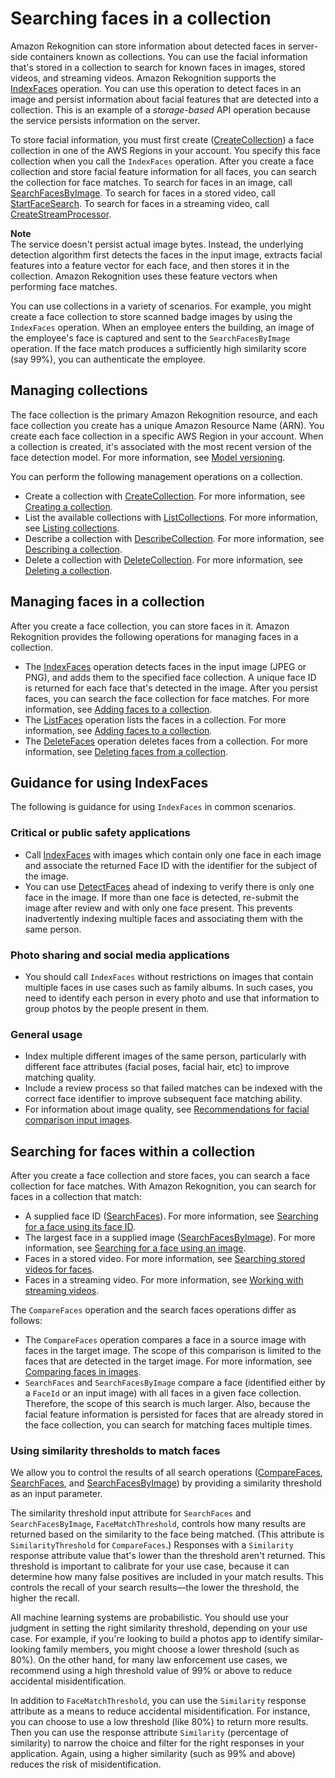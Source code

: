 # Searching faces in a collection<a name="collections"></a>

Amazon Rekognition can store information about detected faces in server\-side containers known as collections\. You can use the facial information that's stored in a collection to search for known faces in images, stored videos, and streaming videos\. Amazon Rekognition supports the [IndexFaces](API_IndexFaces.md) operation\. You can use this operation to detect faces in an image and persist information about facial features that are detected into a collection\. This is an example of a *storage\-based* API operation because the service persists information on the server\. 

To store facial information, you must first create \([CreateCollection](API_CreateCollection.md)\) a face collection in one of the AWS Regions in your account\. You specify this face collection when you call the `IndexFaces` operation\. After you create a face collection and store facial feature information for all faces, you can search the collection for face matches\. To search for faces in an image, call [SearchFacesByImage](API_SearchFacesByImage.md)\. To search for faces in a stored video, call [StartFaceSearch](API_StartFaceSearch.md)\. To search for faces in a streaming video, call [CreateStreamProcessor](API_CreateStreamProcessor.md)\.



**Note**  
The service doesn't persist actual image bytes\. Instead, the underlying detection algorithm first detects the faces in the input image, extracts facial features into a feature vector for each face, and then stores it in the collection\. Amazon Rekognition uses these feature vectors when performing face matches\.

You can use collections in a variety of scenarios\. For example, you might create a face collection to store scanned badge images by using the `IndexFaces` operation\. When an employee enters the building, an image of the employee's face is captured and sent to the `SearchFacesByImage` operation\. If the face match produces a sufficiently high similarity score \(say 99%\), you can authenticate the employee\. 

## Managing collections<a name="managing-collections"></a>

The face collection is the primary Amazon Rekognition resource, and each face collection you create has a unique Amazon Resource Name \(ARN\)\. You create each face collection in a specific AWS Region in your account\. When a collection is created, it's associated with the most recent version of the face detection model\. For more information, see [Model versioning](face-detection-model.md)\. 

You can perform the following management operations on a collection\.
+ Create a collection with [CreateCollection](API_CreateCollection.md)\. For more information, see [Creating a collection](create-collection-procedure.md)\.
+ List the available collections with [ListCollections](API_ListCollections.md)\. For more information, see [Listing collections](list-collection-procedure.md)\.
+ Describe a collection with [DescribeCollection](API_DescribeCollection.md)\. For more information, see [Describing a collection](describe-collection-procedure.md)\.
+ Delete a collection with [DeleteCollection](API_DeleteCollection.md)\. For more information, see [Deleting a collection](delete-collection-procedure.md)\.

## Managing faces in a collection<a name="collections-index-faces"></a>

After you create a face collection, you can store faces in it\. Amazon Rekognition provides the following operations for managing faces in a collection\.
+  The [IndexFaces](API_IndexFaces.md) operation detects faces in the input image \(JPEG or PNG\), and adds them to the specified face collection\. A unique face ID is returned for each face that's detected in the image\. After you persist faces, you can search the face collection for face matches\. For more information, see [Adding faces to a collection](add-faces-to-collection-procedure.md)\.
+ The [ListFaces](API_ListFaces.md) operation lists the faces in a collection\. For more information, see [Adding faces to a collection](add-faces-to-collection-procedure.md)\.
+ The [DeleteFaces](API_DeleteFaces.md) operation deletes faces from a collection\. For more information, see [Deleting faces from a collection](delete-faces-procedure.md)\.

## Guidance for using IndexFaces<a name="guidance-index-faces"></a>

The following is guidance for using `IndexFaces` in common scenarios\.

### Critical or public safety applications<a name="guidance-index-faces-critical"></a>
+ Call [IndexFaces](API_IndexFaces.md) with images which contain only one face in each image and associate the returned Face ID with the identifier for the subject of the image\.
+ You can use [DetectFaces](API_DetectFaces.md) ahead of indexing to verify there is only one face in the image\. If more than one face is detected, re\-submit the image after review and with only one face present\. This prevents inadvertently indexing multiple faces and associating them with the same person\.

### Photo sharing and social media applications<a name="guidance-index-faces-social"></a>
+ You should call `IndexFaces` without restrictions on images that contain multiple faces in use cases such as family albums\. In such cases, you need to identify each person in every photo and use that information to group photos by the people present in them\. 

### General usage<a name="guidance-index-faces-general"></a>
+ Index multiple different images of the same person, particularly with different face attributes \(facial poses, facial hair, etc\) to improve matching quality\. 
+ Include a review process so that failed matches can be indexed with the correct face identifier to improve subsequent face matching ability\.
+ For information about image quality, see [Recommendations for facial comparison input images](recommendations-facial-input-images.md)\. 

## Searching for faces within a collection<a name="collections-search-faces"></a>

After you create a face collection and store faces, you can search a face collection for face matches\. With Amazon Rekognition, you can search for faces in a collection that match:
+ A supplied face ID \([SearchFaces](API_SearchFaces.md)\)\. For more information, see [Searching for a face using its face ID](search-face-with-id-procedure.md)\.
+ The largest face in a supplied image \([SearchFacesByImage](API_SearchFacesByImage.md)\)\. For more information, see [Searching for a face using an image](search-face-with-image-procedure.md)\.
+ Faces in a stored video\. For more information, see [ Searching stored videos for faces](procedure-person-search-videos.md)\.
+ Faces in a streaming video\. For more information, see [Working with streaming videos](streaming-video.md)\.

The `CompareFaces` operation and the search faces operations differ as follows:
+ The `CompareFaces` operation compares a face in a source image with faces in the target image\. The scope of this comparison is limited to the faces that are detected in the target image\. For more information, see [Comparing faces in images](faces-comparefaces.md)\.
+ `SearchFaces` and `SearchFacesByImage` compare a face \(identified either by a `FaceId` or an input image\) with all faces in a given face collection\. Therefore, the scope of this search is much larger\. Also, because the facial feature information is persisted for faces that are already stored in the face collection, you can search for matching faces multiple times\.

### Using similarity thresholds to match faces<a name="face-match-similarity"></a>

We allow you to control the results of all search operations \([CompareFaces](API_CompareFaces.md), [SearchFaces](API_SearchFaces.md), and [SearchFacesByImage](API_SearchFacesByImage.md)\) by providing a similarity threshold as an input parameter\.

The similarity threshold input attribute for `SearchFaces` and `SearchFacesByImage`, `FaceMatchThreshold`, controls how many results are returned based on the similarity to the face being matched\. \(This attribute is `SimilarityThreshold` for `CompareFaces`\.\) Responses with a `Similarity` response attribute value that's lower than the threshold aren't returned\. This threshold is important to calibrate for your use case, because it can determine how many false positives are included in your match results\. This controls the recall of your search results—the lower the threshold, the higher the recall\.

All machine learning systems are probabilistic\. You should use your judgment in setting the right similarity threshold, depending on your use case\. For example, if you're looking to build a photos app to identify similar\-looking family members, you might choose a lower threshold \(such as 80%\)\. On the other hand, for many law enforcement use cases, we recommend using a high threshold value of 99% or above to reduce accidental misidentification\.

In addition to `FaceMatchThreshold`, you can use the `Similarity` response attribute as a means to reduce accidental misidentification\. For instance, you can choose to use a low threshold \(like 80%\) to return more results\. Then you can use the response attribute `Similarity` \(percentage of similarity\) to narrow the choice and filter for the right responses in your application\. Again, using a higher similarity \(such as 99% and above\) reduces the risk of misidentification\. 